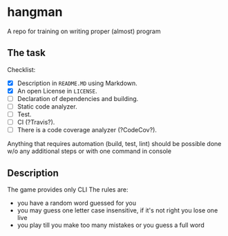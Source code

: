 # hangman
A repo for training on writing proper (almost) program

## The task
Checklist:
- [x] Description in `README.MD` using Markdown.
- [x] An open License in `LICENSE`.
- [ ] Declaration of dependencies and building.
- [ ] Static code analyzer.
- [ ] Test.
- [ ] CI (?Travis?).
- [ ] There is a code coverage analyzer (?CodeCov?).

Anything that requires automation (build, test, lint) should be possible done w/o any additional steps or with one command in console

## Description
The game provides only CLI
The rules are:
- you have a random word guessed for you
- you may guess one letter case insensitive, if it's not right you lose one live
- you play till you make too many mistakes or you guess a full word
